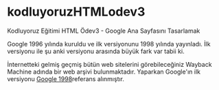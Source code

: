 # kodluyoruzHTMLodev3
Kodluyoruz Eğitimi HTML Ödev3 - Google Ana Sayfasını Tasarlamak

Google 1996 yılında kuruldu ve ilk versiyonunu 1998 yılında yayınladı. İlk versiyonu ile şu anki versiyonu arasında büyük fark var tabii ki. 

İnternetteki gelmiş geçmiş bütün web sitelerini görebileceğiniz Wayback Machine adında bir web arşivi bulunmaktadır.
Yaparkan Google'ın ilk versiyonu [Google 1998](https://web.archive.org/web/19981202230410if_/http://www.google.com/)referans alınmıştır. 
